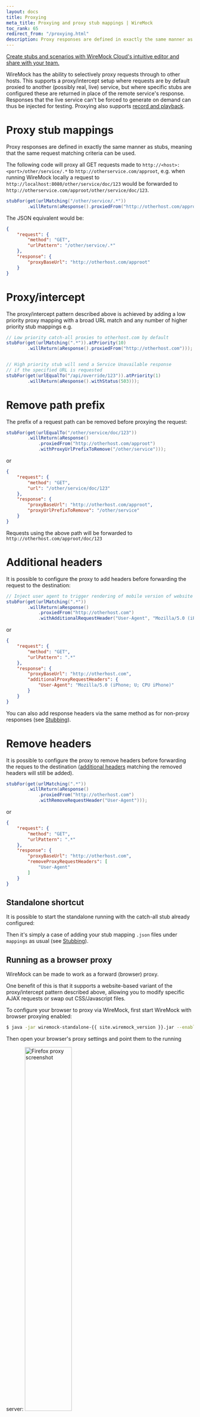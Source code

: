 ```yaml
---
layout: docs
title: Proxying
meta_title: Proxying and proxy stub mappings | WireMock
toc_rank: 65
redirect_from: "/proxying.html"
description: Proxy responses are defined in exactly the same manner as stubs, meaning that the same request matching criteria can be used.
---
```


<div class="cloud-callout"><a href="https://www.wiremock.io?utm_source=oss-docs&utm_medium=oss-docs&utm_campaign=cloud-callouts-proxying&utm_id=cloud-callouts&utm_term=cloud-callouts-proxying" target="_BLANK">Create stubs and scenarios with WireMock Cloud's intuitive editor and share with your team.</a></div>

WireMock has the ability to selectively proxy requests through to
other hosts. This supports a proxy/intercept setup where requests are by
default proxied to another (possibly real, live) service, but where
specific stubs are configured these are returned in place of the remote
service's response. Responses that the live service can't be forced to
generate on demand can thus be injected for testing. Proxying also
supports [record and playback](../record-playback/).

# Proxy stub mappings

Proxy responses are defined in exactly the same manner as stubs, meaning
that the same request matching criteria can be used.

The following code will proxy all GET requests made to
`http://<host>:<port>/other/service/.*` to
`http://otherservice.com/approot`, e.g. when running WireMock locally a
request to `http://localhost:8080/other/service/doc/123` would be
forwarded to `http://otherservice.com/approot/other/service/doc/123`.

```java
stubFor(get(urlMatching("/other/service/.*"))
        .willReturn(aResponse().proxiedFrom("http://otherhost.com/approot")));
```

The JSON equivalent would be:

```json
{
    "request": {
        "method": "GET",
        "urlPattern": "/other/service/.*"
    },
    "response": {
        "proxyBaseUrl": "http://otherhost.com/approot"
    }
}
```

# Proxy/intercept

The proxy/intercept pattern described above is achieved by adding a low
priority proxy mapping with a broad URL match and any number of higher
priority stub mappings e.g.

```java
// Low priority catch-all proxies to otherhost.com by default
stubFor(get(urlMatching(".*")).atPriority(10)
        .willReturn(aResponse().proxiedFrom("http://otherhost.com")));


// High priority stub will send a Service Unavailable response
// if the specified URL is requested
stubFor(get(urlEqualTo("/api/override/123")).atPriority(1)
        .willReturn(aResponse().withStatus(503)));
```

# Remove path prefix

The prefix of a request path can be removed before proxying the request:

```java
stubFor(get(urlEqualTo("/other/service/doc/123"))
        .willReturn(aResponse()
            .proxiedFrom("http://otherhost.com/approot")
            .withProxyUrlPrefixToRemove("/other/service")));
```

or

```json
{
    "request": {
        "method": "GET",
        "url": "/other/service/doc/123"
    },
    "response": {
        "proxyBaseUrl": "http://otherhost.com/approot",
        "proxyUrlPrefixToRemove": "/other/service"
    }
}
```

Requests using the above path will be forwarded
to `http://otherhost.com/approot/doc/123`

# Additional headers

It is possible to configure the proxy to add headers before forwarding
the request to the destination:

```java
// Inject user agent to trigger rendering of mobile version of website
stubFor(get(urlMatching(".*"))
        .willReturn(aResponse()
            .proxiedFrom("http://otherhost.com")
            .withAdditionalRequestHeader("User-Agent", "Mozilla/5.0 (iPhone; U; CPU iPhone)")));
```

or

```json
{
    "request": {
        "method": "GET",
        "urlPattern": ".*"
    },
    "response": {
        "proxyBaseUrl": "http://otherhost.com",
        "additionalProxyRequestHeaders": {
            "User-Agent": "Mozilla/5.0 (iPhone; U; CPU iPhone)"
        }
    }
}
```

You can also add response headers via the same method as for non-proxy responses (see [Stubbing](../stubbing/)).

# Remove headers

It is possible to configure the proxy to remove headers before forwarding the reques to the destination
([additional headers](#additional-headers) matching the removed headers will still be added).

```java
stubFor(get(urlMatching(".*"))
        .willReturn(aResponse()
            .proxiedFrom("http://otherhost.com")
            .withRemoveRequestHeader("User-Agent")));
```

or

```json
{
    "request": {
        "method": "GET",
        "urlPattern": ".*"
    },
    "response": {
        "proxyBaseUrl": "http://otherhost.com",
        "removeProxyRequestHeaders": [
            "User-Agent"
        ]
    }
}
```

## Standalone shortcut

It is possible to start the standalone running with the catch-all stub
already configured:

Then it's simply a case of adding your stub mapping `.json` files under `mappings` as usual (see [Stubbing](../stubbing/)).

## Running as a browser proxy

WireMock can be made to work as a forward (browser) proxy.

One benefit of this is that it supports a website-based variant of the proxy/intercept pattern described above, allowing
you to modify specific AJAX requests or swap out CSS/Javascript files.

To configure your browser to proxy via WireMock, first start WireMock with browser proxying enabled:

```bash
$ java -jar wiremock-standalone-{{ site.wiremock_version }}.jar --enable-browser-proxying --port 9999
```

Then open your browser's proxy settings and point them to the running server:
<img src="{{ '/images/firefox-proxy-screenshot.png' | absolute_url }}" alt="Firefox proxy screenshot" style="width: 50%; height: auto; margin-top: 1em;"/>

After that, you can configure stubs as described in [Running Standalone](../running-standalone#configuring-wiremock-using-the-java-client) and then browse to a website. Any resources fetched whose requests are matched by stubs you have configured will be overridden by the stub's response.

So for instance, say you're visiting
a web page that fetches a user profile via an AJAX call to `/users/12345.json` and you wanted to test how it responded to a server unavailable response. You could create a stub like this and the response from the server would be swapped for a 503 response:

```java
stubFor(get(urlEqualTo("/users/12345.json"))
  .willReturn(aResponse()
  .withStatus(503)));
```

Also, we can enable/disable pass through unmatched requests to the target indicated by the original requests by enabling/disabling proxyPassThrough flag. By default, flag is set to true. 

This flag can be enabled/disabled at startup either by passing CLI option while running jar as described in [Running Standalone](../running-standalone#command-line-options) or by passing as options in Java client as shown below.

```java
WireMockServer wireMockServer = new WireMockServer(options().proxyPassThrough(false));
```

We can also update this flag without WireMock restart either by using Admin API as described in [API section](../api/#tag/System/paths/~1__admin~1settings/post) if we are running as standalone or by updating the global settings in Java client.

Json payload to update via admin API
```json
{
  ...
  "proxyPassThrough": false
}
```

```java
WireMock.updateSettings(WireMock.getSettings().copy().proxyPassThrough(false).build());
```

### Browser proxying of HTTPS

WireMock allows forward proxying, stubbing & recording of HTTPS traffic.

This happens automatically when browser proxying is enabled.

_We strongly recommend using WireMock over HTTP to proxy HTTPS_; there are no associated security concerns, and proxying HTTPS over HTTPS is poorly supported by many clients.

Note that when clients / operating systems distinguish between HTTP & HTTPS proxies they are often referring to the scheme of the target server, not the scheme the proxy server is listening on.

#### Getting your client to trust the certificate presented by WireMock

Normally when proxying HTTPS the proxy creates a TCP tunnel between the client and the target server, so the HTTPS session is between the client and the target server.
While the proxy passes the bytes back and forward, it cannot understand them because there is end-to-end encryption between the client and the target.

WireMock needs to decrypt the traffic in order to record or replace it with stubs.
Consequently, there have to be two separate HTTPS sessions - one between WireMock and the target server, and one between the client and WireMock.
This means that when you request https://www.example.com proxied via WireMock the HTTPS certificate will be presented by WireMock, not www.example.com.
Inevitably it cannot be trusted by default - otherwise no internet traffic would be secure.

WireMock uses a root Certificate Authority private key to sign a certificate for each host that it proxies.
By default, WireMock will use a CA key store at `$HOME/.wiremock/ca-keystore.jks`.
If this key store does not exist, WireMock will generate it with a new secure private key which should be entirely private to the system on which WireMock is running.
You can provide a key store containing such a private key & certificate yourself using the `--ca-keystore`, `--ca-keystore-password` & `--ca-keystore-type` options.

> See [this script](https://github.com/tomakehurst/wiremock/blob/master/scripts/create-ca-keystore.sh)
> for an example of how to build a key & valid self-signed root certificate called
> ca-cert.crt already imported into a keystore called ca-cert.jks.

This CA certificate can be downloaded from WireMock: [http://localhost:8080/\_\_admin/certs/wiremock-ca.crt](http://localhost:8080/__admin/certs/wiremock-ca.crt).
There's a link to the certificate on the recorder UI page at [http://localhost:8080/\_\_admin/recorder](http://localhost:8080/__admin/recorder).
Trusting this certificate will trust all certificates generated by it, allowing you to browse without client warnings.

> On OS/X a certificate can be trusted by dragging ca-cert.crt onto Keychain Access,
> double clicking on the certificate and setting SSL to "always trust".

A few caveats:

-   This depends on internal sun classes; it works with OpenJDK 1.8 -> 14, but may
    stop working in future versions or on other runtimes
-   It's your responsibility to keep the private key & keystore secure - if you
    add it to your trusted certs then anyone getting hold of it could potentially
    get access to any service you use on the web.

#### Trusting targets with invalid HTTPS certificates

For convenience when acting as a _reverse_ proxy WireMock ignores HTTPS certificate problems from the target such as untrusted certificates or incorrect hostnames on the certificate.
When browser proxying, however, it is normal to proxy all traffic, often for the entire operating system.
This would present a substantial security risk, so by default WireMock will verify the target certificates when browser proxying.
You can trust specific hosts as follows:

```bash
$ java -jar wiremock-standalone-{{ site.wiremock_version }}.jar --enable-browser-proxying --trust-proxy-target localhost --trust-proxy-target dev.mycorp.com
```

or if you're not interested in security you can trust all hosts:

```bash
$ java -jar wiremock-standalone-{{ site.wiremock_version }}.jar --enable-browser-proxying --trust-all-proxy-targets
```

Additional trusted public certificates can also be added to the keystore
specified via the `--https-truststore`, and WireMock will then trust them without
needing the `--trust-proxy-target` parameter (so long as they match the
requested host).

#### Proxying HTTPS on the HTTPS endpoint

The only use case we can think of for this is if you are using WireMock to test
a generic HTTPS client, and want that HTTPS client to support proxying HTTPS over
HTTPS. It has several problems. However, if you really must, there is limited support
for doing so.

Please be aware that many clients do not work very well with this
configuration. For instance:

Postman seems not to cope with an HTTPS proxy even to proxy HTTP traffic.

Older versions of curl fail trying to do the CONNECT call because they try to do so
over HTTP/2 (newer versions only offer HTTP/1.1 for the CONNECT call). At time
of writing it works using `curl 7.64.1 (x86_64-apple-darwin19.0) libcurl/7.64.1 (SecureTransport) LibreSSL/2.8.3 zlib/1.2.11 nghttp2/1.39.2` as so:

```bash
curl --proxy-insecure -x https://localhost:8443 -k 'https://www.example.com/'
```

You can force HTTP/1.1 in curl as so:

```bash
curl --http1.1 --proxy-insecure -x https://localhost:8443 -k 'https://www.example.com/'
```

Please check your client's behaviour proxying via another https proxy such as
https://hub.docker.com/r/wernight/spdyproxy to see if it is a client problem before asking for help:

```bash
docker run --rm -it -p 44300:44300 wernight/spdyproxy
curl --proxy-insecure -x https://localhost:44300 -k 'https://www.example.com/'
```

#### Security concerns

Acting as a man in the middle for HTTPS traffic has to be done at your own risk.
Whilst best efforts have been taken to reduce your risk, you should be aware you are granting WireMock unencrypted access to all HTTPS traffic proxied via WireMock,
and that as part of its normal operation WireMock may store that traffic, in memory or on the file system, or print it to the console.
If you choose to trust the root CA certificate WireMock is using, or you choose to bypass HTTPS verification for some or all target servers,
you should understand the risk involved.

## Proxying via another proxy server

If you're inside a network that only permits HTTP traffic out to the
internet via an opaque proxy you might wish to set up proxy mappings
that route via this server. This can be configured programmatically by
passing a configuration object to the constructor of `WireMockServer` or
the JUnit rules like this:

```java
WireMockServer wireMockServer = new WireMockServer(options()
  .proxyVia("proxy.mycorp.com", 8080)
);
```

## Proxying to a target server that requires client certificate authentication

WireMock's proxy client will send a client certificate if the target
service requires it and a trust store containing the certificate is
configured:

```java
@Rule
public WireMockRule wireMockRule = new WireMockRule(wireMockConfig()
    .trustStorePath("/path/to/truststore.jks")
    .trustStorePassword("mostsecret")); // Defaults to "password" if omitted
```

See [Running as a Standalone Process](../running-standalone/) for command line equivalent.
